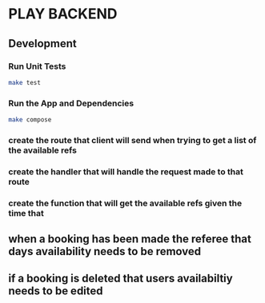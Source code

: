 # PLAY BACKEND

## Development

### Run Unit Tests
```bash
make test
```

### Run the App and Dependencies
```bash
make compose
```


### create the route that client will send when trying to get a list of the available refs

### create the handler that will handle the request made to that route

### create the function that will get the available refs given the time that 

## when a booking has been made the referee that days availability needs to be removed

## if a booking is deleted that users availabiltiy needs to be edited 